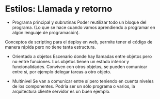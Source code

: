 # Estilos: Llamada y retorno

- Programa principal y subrutinas
Poder reutilizar todo un bloque del programa.
(Lo que se hace cuando vamos aprendiendo a programar en algún lenguaje de programación).

Conceptos de scripting para el deploy en web, permite tener el código de manera rápida pero no tiene tanta estructura. 

- Orientado a objetos
Escenario donde hay llamadas entre objetos pero no entre funciones. Los objetos tienen un estado interior y funcionalidades. Conviven con otros objetos, se pueden comunicar entre sí, por ejemplo delegar tareas a otro objeto.

- Multinivel
Se van a comunicar entre sí pero teniendo en cuenta niveles de los componentes. Podría ser un sólo programa o varios, la arquitectura cliente servidor es un buen ejemplo.